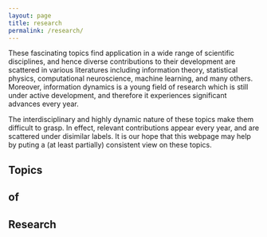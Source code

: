 ```yaml
---
layout: page
title: research
permalink: /research/
---
```



These fascinating topics find application in a wide range of scientific disciplines, and hence diverse contributions to their development are scattered in various literatures including information theory, statistical physics, computational neuroscience, machine learning, and many others. Moreover, information dynamics is a young field of research which is still under active development, and therefore it experiences significant advances every year.

The interdisciplinary and highly dynamic nature of these topics make them difficult to grasp. In effect, relevant contributions appear every year, and are scattered under disimilar labels. It is our hope that this webpage may help by puting a (at least partially) consistent view on these topics.

## Topics

## of

## Research